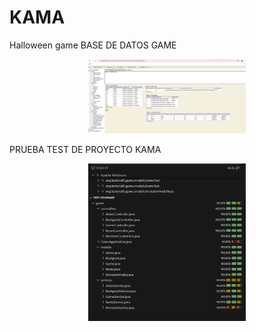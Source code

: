 # KAMA
Halloween game
BASE DE DATOS GAME 
<p align="center">
	  <img src="https://github.com/andreamsgi27/KAMA/blob/aiden4/BaseDeDatosKAMA.png" width=50% height=50%/>
</p>

PRUEBA TEST DE PROYECTO KAMA 

<p align="center">
	  <img src="https://github.com/andreamsgi27/KAMA/blob/aiden4/image.png" width=50% height=40%/>
</p>
